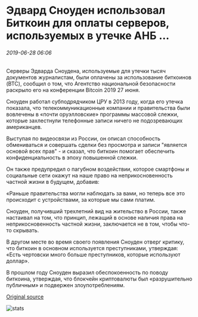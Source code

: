 # Эдвард Сноуден использовал Биткоин для оплаты серверов, используемых в утечке АНБ ...

###### 2019-06-28 06:06

Серверы Эдварда Сноудена, используемые для утечки тысяч документов журналистам, были оплачены за использование биткоинов (BTC), сообщил о том, что Агентство национальной безопасности раскрыло его на конференции Bitcoin 2019 27 июня.

Сноуден работал субподрядчиком ЦРУ в 2013 году, когда его утечка показала, что телекоммуникационные компании и правительства были вовлечены в «почти оруэлловские» программы массовой слежки, которые захлестнули телефонные записи ничего не подозревающих американцев.

Выступая по видеосвязи из России, он описал способность обмениваться и совершать сделки без просмотра и записи "является основой всех прав" - и сказал, что биткоин помогает обеспечить конфиденциальность в эпоху повышенной слежки.

Он также предупредил о пагубном воздействии, которое смартфоны и социальные сети окажут на наше право на неприкосновенность частной жизни в будущем, добавив:

«Раньше правительства могли наблюдать за вами, но теперь все это происходит с устройствами, за которые мы сами платим.

Сноуден, получивший трехлетний вид на жительство в России, также настаивал на том, что принцип, лежащий в основе наличия права на неприкосновенность частной жизни, заключается не в том, чтобы что-то скрывать.

В другом месте во время своего появления Сноуден отверг критику, что биткоин в основном используется преступниками, утверждая: «Есть чертовски много больше преступников, которые используют доллар».

В прошлом году Сноуден выразил обеспокоенность по поводу биткоина, утверждая, что блокчейн криптовалюты был «разрушительно публичным» и подвержен злоупотреблениям.

[Original source](https://cointelegraph.com/news/edward-snowden-used-bitcoin-to-pay-for-servers-used-in-nsa-leak)

![stats](https://c.statcounter.com/11760860/0/a89fa40b/1/ "stats")